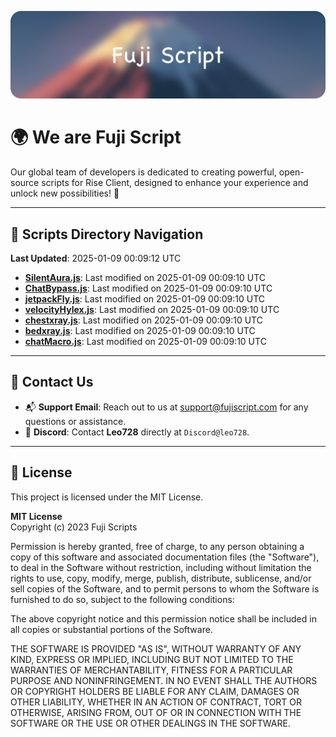 ![Banner](.github/b.webp)

# 🌍 **We are Fuji Script**

Our global team of developers is dedicated to creating powerful, open-source scripts for Rise Client, designed to enhance your experience and unlock new possibilities! 🌟

---
<!-- SCRIPTS_NAVIGATION_START -->
## 📂 **Scripts Directory Navigation**

**Last Updated**: 2025-01-09 00:09:12 UTC

- **[SilentAura.js](scripts/SilentAura.js)**: Last modified on 2025-01-09 00:09:10 UTC
- **[ChatBypass.js](scripts/ChatBypass.js)**: Last modified on 2025-01-09 00:09:10 UTC
- **[jetpackFly.js](scripts/jetpackFly.js)**: Last modified on 2025-01-09 00:09:10 UTC
- **[velocityHylex.js](scripts/velocityHylex.js)**: Last modified on 2025-01-09 00:09:10 UTC
- **[chestxray.js](scripts/chestxray.js)**: Last modified on 2025-01-09 00:09:10 UTC
- **[bedxray.js](scripts/bedxray.js)**: Last modified on 2025-01-09 00:09:10 UTC
- **[chatMacro.js](scripts/chatMacro.js)**: Last modified on 2025-01-09 00:09:10 UTC

<!-- SCRIPTS_NAVIGATION_END -->

---

## 💬 **Contact Us**  
- 📬 **Support Email**: Reach out to us at [support@fujiscript.com](mailto:support@fujiscript.com) for any questions or assistance.  
- 💬 **Discord**: Contact **Leo728** directly at `Discord@leo728`.

---

## 📜 **License**

This project is licensed under the MIT License.  

**MIT License**  
Copyright (c) 2023 Fuji Scripts  

Permission is hereby granted, free of charge, to any person obtaining a copy of this software and associated documentation files (the "Software"), to deal in the Software without restriction, including without limitation the rights to use, copy, modify, merge, publish, distribute, sublicense, and/or sell copies of the Software, and to permit persons to whom the Software is furnished to do so, subject to the following conditions:  

The above copyright notice and this permission notice shall be included in all copies or substantial portions of the Software.  

THE SOFTWARE IS PROVIDED "AS IS", WITHOUT WARRANTY OF ANY KIND, EXPRESS OR IMPLIED, INCLUDING BUT NOT LIMITED TO THE WARRANTIES OF MERCHANTABILITY, FITNESS FOR A PARTICULAR PURPOSE AND NONINFRINGEMENT. IN NO EVENT SHALL THE AUTHORS OR COPYRIGHT HOLDERS BE LIABLE FOR ANY CLAIM, DAMAGES OR OTHER LIABILITY, WHETHER IN AN ACTION OF CONTRACT, TORT OR OTHERWISE, ARISING FROM, OUT OF OR IN CONNECTION WITH THE SOFTWARE OR THE USE OR OTHER DEALINGS IN THE SOFTWARE.  
